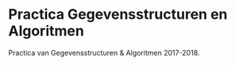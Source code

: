 # Practica Gegevensstructuren en Algoritmen
Practica van Gegevensstructuren & Algoritmen 2017-2018.
